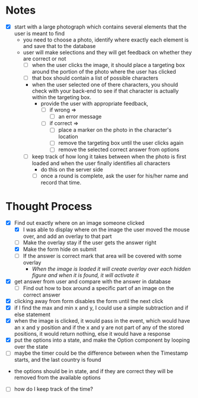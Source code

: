 # Notes

- [x] start with a large photograph which contains several elements that the user is meant to find
  - you need to choose a photo, identify where exactly each element is and save that to the database
  - user will make selections and they will get feedback on whether they are correct or not
    - [ ] when the user clicks the image, it should place a targeting box around the portion of the photo where the user has clicked
    - [ ] that box should contain a list of possible characters
    - when the user selected one of there characters, you should check with your back-end to see if that character is actually within the targeting box.
      - provide the user with appropriate feedback,
        - [ ] if wrong => 
          - [ ] an error message
        - [ ] if correct =>
          - [ ] place a marker on the photo in the character's location
          - [ ] remove the targeting box until the user clicks again
          - [ ] remove the selected correct answer from options
    - [ ] keep track of how long it takes between when the photo is first loaded and when the user finally identifies all characters
      - do this on the server side
      - [ ] once a round is complete, ask the user for his/her name and record that time.

# Thought Process

- [x] Find out exactly where on an image someone clicked
  - [x] I was able to display where on the image the user moved the mouse over, and add an overlay to that part
  - [ ] Make the overlay stay if the user gets the answer right
  - [x] Make the form hide on submit
  - [ ] If the answer is correct mark that area will be covered with some overlay
    - _When the image is loaded it will create overlay over each hidden figure and when it is found, it will activate it_
- [x] get answer from user and compare with the answer in database
  - [ ] Find out how to box around a specific part of an image on the correct answer
- [x] clicking away from form disables the form until the next click
- [x] if I find the max and min x and y, I could use a simple subtraction and if else statement
- [x] when the image is clicked, it would pass in the event, which would have an x and y position and if the x and y are not part of any of the stored positions, it would return nothing, else it would have a response
- [x] put the options into a state, and make the Option component by looping over the state
- [ ] maybe the timer could be the difference between when the Timestamp starts, and the last country is found
- the options should be in state, and if they are correct they will be removed from the available options
- [ ] how do I keep track of the time?